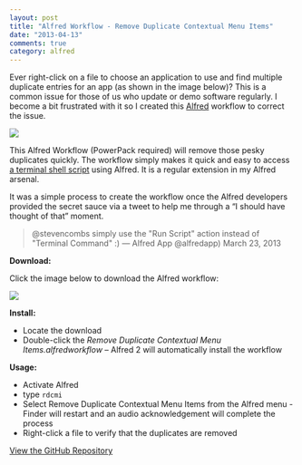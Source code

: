 ```yaml
---
layout: post
title: "Alfred Workflow - Remove Duplicate Contextual Menu Items"
date: "2013-04-13"
comments: true
category: alfred
---
```


Ever right-click on a file to choose an application to use and find multiple duplicate entries for an app (as shown in the image below)? This is a common issue for those of us who update or demo software regularly. I become a bit frustrated with it so I created this [Alfred](http://www.alfredapp.com) workflow to correct the issue.

![](http://2.bp.blogspot.com/-lU3_R1CRxjk/UIb0mkMR6kI/AAAAAAABDEQ/VT4BCpg08v8/s1600/alfred-icon.png)

This Alfred Workflow (PowerPack required) will remove those pesky duplicates quickly. The workflow simply makes it quick and easy to access [a terminal shell script](https://github.com/stevencombs/Remove-Duplicate-Contextual-Menu-Items/blob/master/rdcmi.command) using Alfred. It is a regular extension in my Alfred arsenal.

It was a simple process to create the workflow once the Alfred developers provided the secret sauce via a tweet to help me through a “I should have thought of that” moment.

> @stevencombs simply use the "Run Script" action instead of "Terminal Command" :)
> — Alfred App @alfredapp) March 23, 2013

**Download:**

Click the image below to download the Alfred workflow:

[![](http://2.bp.blogspot.com/-P6_ZHskR2sI/UVDJJtYdegI/AAAAAAABICU/OVEuZKR7dak/s1600/Alfred+Workflow+Icon+(100+x+80).png)](https://dl.dropboxusercontent.com/u/217516/Alfred%20Extensions/Remove%20duplicate%20contextual%20menu%20items.alfredworkflow)

**Install:**

* Locate the download
* Double-click the _Remove Duplicate Contextual Menu Items.alfredworkflow_ – Alfred 2 will automatically install the workflow

**Usage:**

* Activate Alfred
* type `rdcmi`
* Select Remove Duplicate Contextual Menu Items from the Alfred menu - Finder will restart and an audio acknowledgement will complete the process
* Right-click a file to verify that the duplicates are removed

[View the GitHub Repository](https://github.com/stevencombs/Remove-Duplicate-Contextual-Menu-Items)
